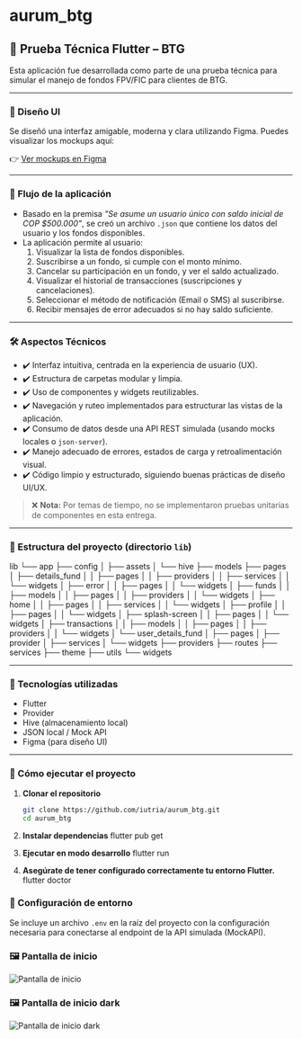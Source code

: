 # aurum_btg

## 📱 Prueba Técnica Flutter – BTG

Esta aplicación fue desarrollada como parte de una prueba técnica para simular el manejo de fondos FPV/FIC para clientes de BTG.

---

### 🎨 Diseño UI

Se diseñó una interfaz amigable, moderna y clara utilizando Figma. Puedes visualizar los mockups aquí:

👉 [Ver mockups en Figma](https://www.figma.com/proto/ee7cEsVXKNBnzQHZwcXVpe/arum_btg?node-id=1-4&t=kYzdTFWAbUr5djKv-1&scaling=scale-down&content-scaling=fixed&page-id=0%3A1&starting-point-node-id=1%3A4&show-proto-sidebar=1)

---

### 🧭 Flujo de la aplicación

- Basado en la premisa *"Se asume un usuario único con saldo inicial de COP $500.000"*, se creó un archivo `.json` que contiene los datos del usuario y los fondos disponibles.
- La aplicación permite al usuario:
  1. Visualizar la lista de fondos disponibles.
  2. Suscribirse a un fondo, si cumple con el monto mínimo.
  3. Cancelar su participación en un fondo, y ver el saldo actualizado.
  4. Visualizar el historial de transacciones (suscripciones y cancelaciones).
  5. Seleccionar el método de notificación (Email o SMS) al suscribirse.
  6. Recibir mensajes de error adecuados si no hay saldo suficiente.

---

### 🛠️ Aspectos Técnicos

- ✔️ Interfaz intuitiva, centrada en la experiencia de usuario (UX).
- ✔️ Estructura de carpetas modular y limpia.
- ✔️ Uso de componentes y widgets reutilizables.
- ✔️ Navegación y ruteo implementados para estructurar las vistas de la aplicación.
- ✔️ Consumo de datos desde una API REST simulada (usando mocks locales o `json-server`).
- ✔️ Manejo adecuado de errores, estados de carga y retroalimentación visual.
- ✔️ Código limpio y estructurado, siguiendo buenas prácticas de diseño UI/UX.

> ❌ **Nota:** Por temas de tiempo, no se implementaron pruebas unitarias de componentes en esta entrega.

---

### 📁 Estructura del proyecto (directorio `lib`)

lib
└── app
    ├── config
    │   ├── assets
    │   └── hive
    ├── models
    ├── pages
    │   ├── details_fund
    │   │   ├── pages
    │   │   ├── providers
    │   │   ├── services
    │   │   └── widgets
    │   ├── error
    │   │   ├── pages
    │   │   └── widgets
    │   ├── funds
    │   │   ├── models
    │   │   ├── pages
    │   │   ├── providers
    │   │   └── widgets
    │   ├── home
    │   │   ├── pages
    │   │   ├── services
    │   │   └── widgets
    │   ├── profile
    │   │   ├── pages
    │   │   └── widgets
    │   ├── splash-screen
    │   │   ├── pages
    │   │   └── widgets
    │   ├── transactions
    │   │   ├── models
    │   │   ├── pages
    │   │   ├── providers
    │   │   └── widgets
    │   └── user_details_fund
    │       ├── pages
    │       ├── provider
    │       ├── services
    │       └── widgets
    ├── providers
    ├── routes
    ├── services
    ├── theme
    ├── utils
    └── widgets

---

### 🚀 Tecnologías utilizadas

- Flutter
- Provider
- Hive (almacenamiento local)
- JSON local / Mock API
- Figma (para diseño UI)

---

### 🚀 Cómo ejecutar el proyecto

1. **Clonar el repositorio**
   ```bash
   git clone https://github.com/iutria/aurum_btg.git
   cd aurum_btg

2. **Instalar dependencias**
   flutter pub get

3. **Ejecutar en modo desarrollo**
    flutter run

4. **Asegúrate de tener configurado correctamente tu entorno Flutter.**
    flutter doctor

### 🔐 Configuración de entorno

Se incluye un archivo `.env` en la raíz del proyecto con la configuración necesaria para conectarse al endpoint de la API simulada (MockAPI).


### 🖼️ Pantalla de inicio

![Pantalla de inicio](screenshots/home.png)

### 🖼️ Pantalla de inicio dark

![Pantalla de inicio dark](screenshots/dark.png)

